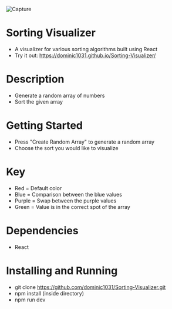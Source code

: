 ![Capture](https://user-images.githubusercontent.com/70504211/152095002-62eb0093-4358-4268-80c0-299ebaa66f58.PNG)

# Sorting Visualizer
* A visualizer for various sorting algorithms built using React
* Try it out: https://dominic1031.github.io/Sorting-Visualizer/

# Description
* Generate a random array of numbers
* Sort the given array

# Getting Started
* Press "Create Random Array" to generate a random array
* Choose the sort you would like to visualize

# Key
* Red = Default color
* Blue = Comparison between the blue values
* Purple = Swap between the purple values
* Green = Value is in the correct spot of the array

# Dependencies
* React

# Installing and Running
* git clone https://github.com/dominic1031/Sorting-Visualizer.git
* npm install (inside directory)
* npm run dev
